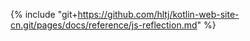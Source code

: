 {% include "git+https://github.com/hltj/kotlin-web-site-cn.git/pages/docs/reference/js-reflection.md" %}
